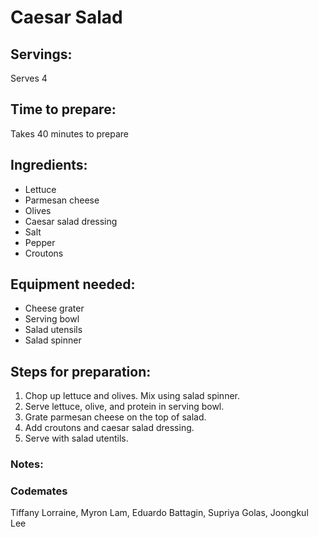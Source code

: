# Caesar Salad

## Servings: 
Serves 4 

## Time to prepare: 
Takes 40 minutes to prepare

## Ingredients:
- Lettuce
- Parmesan cheese
- Olives
- Caesar salad dressing
- Salt
- Pepper
- Croutons

## Equipment needed:
- Cheese grater
- Serving bowl
- Salad utensils
- Salad spinner 

## Steps for preparation:
1. Chop up lettuce and olives. Mix using salad spinner. 
2. Serve lettuce, olive, and protein in serving bowl.
3. Grate parmesan cheese on the top of salad.
4. Add croutons and caesar salad dressing.
5. Serve with salad utentils. 


### Notes:



### Codemates #
Tiffany Lorraine, Myron Lam, Eduardo Battagin, Supriya Golas, Joongkul Lee
